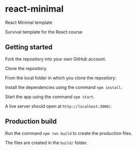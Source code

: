 # react-minimal
React Minimal template

Survival template for the React course

## Getting started

Fork the repository into your own GitHub account.

Clone the repository.

From the local folder in which you clone the repository:

Install the dependencies using the command ```npm install```.

Start the app using the command ```npm start```.

A live server should open at ```http://localhost:3000/```.

## Production build

Run the command ```npm run build``` to create the production files.

The files are created in the ```build/``` folder.
